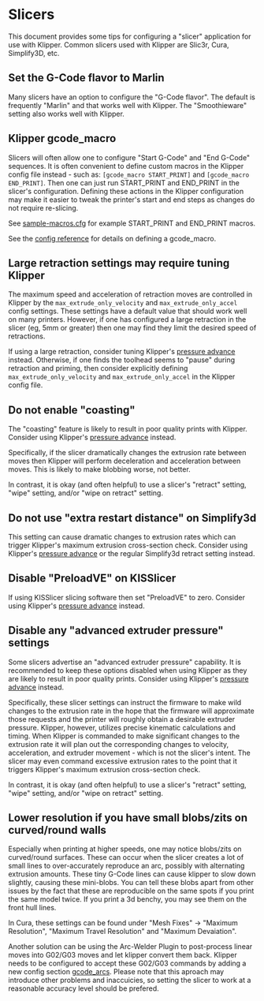 # Slicers

This document provides some tips for configuring a "slicer"
application for use with Klipper. Common slicers used with Klipper are
Slic3r, Cura, Simplify3D, etc.

## Set the G-Code flavor to Marlin

Many slicers have an option to configure the "G-Code flavor". The
default is frequently "Marlin" and that works well with Klipper. The
"Smoothieware" setting also works well with Klipper.

## Klipper gcode_macro

Slicers will often allow one to configure "Start G-Code" and "End
G-Code" sequences. It is often convenient to define custom macros in
the Klipper config file instead - such as: `[gcode_macro START_PRINT]`
and `[gcode_macro END_PRINT]`. Then one can just run START_PRINT and
END_PRINT in the slicer's configuration. Defining these actions in the
Klipper configuration may make it easier to tweak the printer's start
and end steps as changes do not require re-slicing.

See [sample-macros.cfg](../config/sample-macros.cfg) for example
START_PRINT and END_PRINT macros.

See the [config reference](Config_Reference.md#gcode_macro) for
details on defining a gcode_macro.

## Large retraction settings may require tuning Klipper

The maximum speed and acceleration of retraction moves are controlled
in Klipper by the `max_extrude_only_velocity` and
`max_extrude_only_accel` config settings. These settings have a
default value that should work well on many printers. However, if one
has configured a large retraction in the slicer (eg, 5mm or greater)
then one may find they limit the desired speed of retractions.

If using a large retraction, consider tuning Klipper's
[pressure advance](Pressure_Advance.md) instead. Otherwise, if one
finds the toolhead seems to "pause" during retraction and priming,
then consider explicitly defining `max_extrude_only_velocity` and
`max_extrude_only_accel` in the Klipper config file.

## Do not enable "coasting"

The "coasting" feature is likely to result in poor quality prints with
Klipper. Consider using Klipper's
[pressure advance](Pressure_Advance.md) instead.

Specifically, if the slicer dramatically changes the extrusion rate
between moves then Klipper will perform deceleration and acceleration
between moves. This is likely to make blobbing worse, not better.

In contrast, it is okay (and often helpful) to use a slicer's
"retract" setting, "wipe" setting, and/or "wipe on retract" setting.

## Do not use "extra restart distance" on Simplify3d

This setting can cause dramatic changes to extrusion rates which can
trigger Klipper's maximum extrusion cross-section check. Consider
using Klipper's [pressure advance](Pressure_Advance.md) or the regular
Simplify3d retract setting instead.

## Disable "PreloadVE" on KISSlicer

If using KISSlicer slicing software then set "PreloadVE" to
zero. Consider using Klipper's [pressure advance](Pressure_Advance.md)
instead.

## Disable any "advanced extruder pressure" settings

Some slicers advertise an "advanced extruder pressure" capability. It
is recommended to keep these options disabled when using Klipper as
they are likely to result in poor quality prints. Consider using
Klipper's [pressure advance](Pressure_Advance.md) instead.

Specifically, these slicer settings can instruct the firmware to make
wild changes to the extrusion rate in the hope that the firmware will
approximate those requests and the printer will roughly obtain a
desirable extruder pressure. Klipper, however, utilizes precise
kinematic calculations and timing. When Klipper is commanded to make
significant changes to the extrusion rate it will plan out the
corresponding changes to velocity, acceleration, and extruder
movement - which is not the slicer's intent. The slicer may even
command excessive extrusion rates to the point that it triggers
Klipper's maximum extrusion cross-section check.

In contrast, it is okay (and often helpful) to use a slicer's
"retract" setting, "wipe" setting, and/or "wipe on retract" setting.


## Lower resolution if you have small blobs/zits on curved/round walls

Especially when printing at higher speeds, one may notice blobs/zits
on curved/round surfaces. These can occur when the slicer creates a
lot of small lines to over-accurately reproduce an arc, possibly
with alternating extrusion amounts. These tiny G-Code lines can cause
klipper to slow down slightly, causing these mini-blobs. You can tell
these blobs apart from other issues by the fact that these are
reproducible on the same spots if you print the same model twice.
If you print a 3d benchy, you may see them on the front hull lines.

In Cura, these settings can be found under
"Mesh Fixes" -> "Maximum Resolution", "Maximum Travel Resolution"
and "Maximum Devaiation".

Another solution can be using the Arc-Welder Plugin to post-process
linear moves into G02/G03 moves and let klipper convert them back.
Klipper needs to be configured to accept these G02/G03 commands by
adding a new config section [gcode_arcs](Config_Reference.md#gcode_arcs).
Please note that this aproach may introduce other problems and
inaccuicies, so setting the slicer to work at a reasonable accuracy
level should be prefered.
